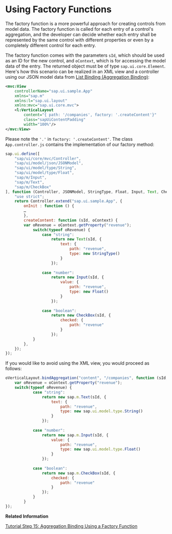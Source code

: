 <!-- loio335848ac1174435c901baaa55f6d7819 -->

# Using Factory Functions

The factory function is a more powerful approach for creating controls from model data. The factory function is called for each entry of a control's aggregation, and the developer can decide whether each entry shall be represented by the same control with different properties or even by a completely different control for each entry.

The factory function comes with the parameters `sId`, which should be used as an ID for the new control, and `oContext`, which is for accessing the model data of the entry. The returned object must be of type `sap.ui.core.Element`. Here's how this scenario can be realized in an XML view and a controller using our JSON model data from [List Binding \(Aggregation Binding\)](list-binding-aggregation-binding-91f0577.md):

```xml
<mvc:View
	controllerName="sap.ui.sample.App"
	xmlns="sap.m"
	xmlns:l="sap.ui.layout"
	xmlns:mvc="sap.ui.core.mvc">
	<l:VerticalLayout
		content="{ path: '/companies', factory: '.createContent'}"
		class="sapUiContentPadding"
		width="100%"/>
</mvc:View>
```

Please note the `'.'` in `factory: '.createContent'`. The class `App.controller.js` contains the implementation of our factory method:

```js
sap.ui.define([
	"sap/ui/core/mvc/Controller",
	"sap/ui/model/json/JSONModel",
	"sap/ui/model/type/String",
	"sap/ui/model/type/Float",
	"sap/m/Input",
	"sap/m/Text",
	"sap/m/CheckBox"
], function (Controller, JSONModel, StringType, Float, Input, Text, CheckBox ) {
	"use strict";
	return Controller.extend("sap.ui.sample.App", {
		onInit : function () {
		…
		},
		createContent: function (sId, oContext) {
		var oRevenue = oContext.getProperty("revenue");
			switch(typeof oRevenue) {
				case "string":
					return new Text(sId, {
						text: {
							path: "revenue",
							type: new StringType()
						}
					});
  
				case "number":
					return new Input(sId, {
						value: {
							path: "revenue",
							type: new Float()
						}
					});
				
				case "boolean":
					return new CheckBox(sId, {
						checked: {
							path: "revenue"
						}
					});
			}
		},
	});
});
```

If you would like to avoid using the XML view, you would proceed as follows:

```js
oVerticalLayout.bindAggregation("content", "/companies", function (sId, oContext) {
	var oRevenue = oContext.getProperty("revenue");
	switch(typeof oRevenue) {
			case "string":
				return new sap.m.Text(sId, {
					text: {
						path: "revenue",
						type: new sap.ui.model.type.String()
					}
				});
  
			case "number":
				return new sap.m.Input(sId, {
					value: {
						path: "revenue",
						type: new sap.ui.model.type.Float()
					}
				});
				
			case "boolean":
				return new sap.m.CheckBox(sId, {
					checked: {
						path: "revenue"
					}
				});
			}
		}
});
```

**Related Information**  


[Tutorial Step 15: Aggregation Binding Using a Factory Function](../03_Get-Started/step-15-aggregation-binding-using-a-factory-function-284a036.md "Instead of using a single hard-coded template control, we now opt for a factory function to generate different controls based on the data received at runtime. This approach is much more flexible and allows for the display of complex or heterogeneous data.")


